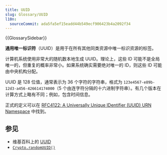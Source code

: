 ```yaml
---
title: UUID
slug: Glossary/UUID
l10n:
  sourceCommit: ada5fa5ef15eadd44b549ecf906423b4a2092f34
---
```


{{GlossarySidebar}}

**通用唯一标识符**（UUID）是用于在所有其他同类资源中唯一标识资源的标签。

计算机系统使用非常大的随机数本地生成 UUID。理论上，这些 ID 可能不是全局唯一的，但重复的概率非常小。如果系统确实需要绝对唯一的 ID，则这些 ID 可能由中央机构分配。

UUID 是 128 位值，通常表示为 36 个字符的字符串，格式为 `123e4567-e89b-12d3-a456-426614174000`（5 个由连字符分隔的十六进制字符串）。有几个版本在计算方式上略有不同；例如，包含时间信息。

正式的定义可以在 [RFC4122: A Universally Unique IDentifier (UUID) URN Namespace](https://www.rfc-editor.org/rfc/rfc4122) 中找到。

## 参见

- 维基百科上的 [UUID](https://zh.wikipedia.org/wiki/通用唯一识别码)
- [`Crypto.randomUUID()`](/zh-CN/docs/Web/API/Crypto/randomUUID)
